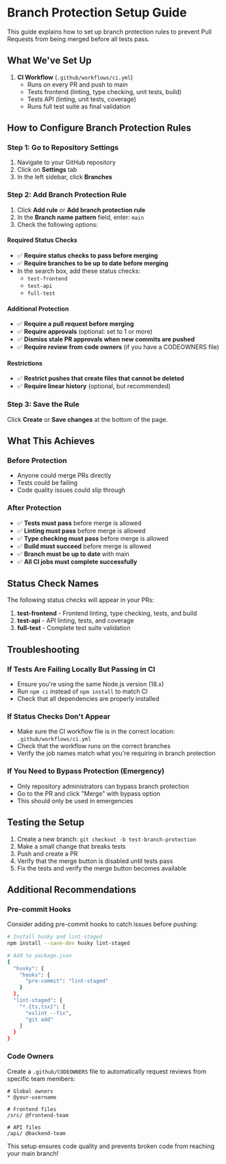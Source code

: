 # Branch Protection Setup Guide

This guide explains how to set up branch protection rules to prevent Pull Requests from being merged before all tests pass.

## What We've Set Up

1. **CI Workflow** (`.github/workflows/ci.yml`)
   - Runs on every PR and push to main
   - Tests frontend (linting, type checking, unit tests, build)
   - Tests API (linting, unit tests, coverage)
   - Runs full test suite as final validation

## How to Configure Branch Protection Rules

### Step 1: Go to Repository Settings

1. Navigate to your GitHub repository
2. Click on **Settings** tab
3. In the left sidebar, click **Branches**

### Step 2: Add Branch Protection Rule

1. Click **Add rule** or **Add branch protection rule**
2. In the **Branch name pattern** field, enter: `main`
3. Check the following options:

#### Required Status Checks
- ✅ **Require status checks to pass before merging**
- ✅ **Require branches to be up to date before merging**
- In the search box, add these status checks:
  - `test-frontend`
  - `test-api` 
  - `full-test`

#### Additional Protection
- ✅ **Require a pull request before merging**
- ✅ **Require approvals** (optional: set to 1 or more)
- ✅ **Dismiss stale PR approvals when new commits are pushed**
- ✅ **Require review from code owners** (if you have a CODEOWNERS file)

#### Restrictions
- ✅ **Restrict pushes that create files that cannot be deleted**
- ✅ **Require linear history** (optional, but recommended)

### Step 3: Save the Rule

Click **Create** or **Save changes** at the bottom of the page.

## What This Achieves

### Before Protection
- Anyone could merge PRs directly
- Tests could be failing
- Code quality issues could slip through

### After Protection
- ✅ **Tests must pass** before merge is allowed
- ✅ **Linting must pass** before merge is allowed
- ✅ **Type checking must pass** before merge is allowed
- ✅ **Build must succeed** before merge is allowed
- ✅ **Branch must be up to date** with main
- ✅ **All CI jobs must complete successfully**

## Status Check Names

The following status checks will appear in your PRs:

1. **test-frontend** - Frontend linting, type checking, tests, and build
2. **test-api** - API linting, tests, and coverage
3. **full-test** - Complete test suite validation

## Troubleshooting

### If Tests Are Failing Locally But Passing in CI
- Ensure you're using the same Node.js version (18.x)
- Run `npm ci` instead of `npm install` to match CI
- Check that all dependencies are properly installed

### If Status Checks Don't Appear
- Make sure the CI workflow file is in the correct location: `.github/workflows/ci.yml`
- Check that the workflow runs on the correct branches
- Verify the job names match what you're requiring in branch protection

### If You Need to Bypass Protection (Emergency)
- Only repository administrators can bypass branch protection
- Go to the PR and click "Merge" with bypass option
- This should only be used in emergencies

## Testing the Setup

1. Create a new branch: `git checkout -b test-branch-protection`
2. Make a small change that breaks tests
3. Push and create a PR
4. Verify that the merge button is disabled until tests pass
5. Fix the tests and verify the merge button becomes available

## Additional Recommendations

### Pre-commit Hooks
Consider adding pre-commit hooks to catch issues before pushing:

```bash
# Install husky and lint-staged
npm install --save-dev husky lint-staged

# Add to package.json
{
  "husky": {
    "hooks": {
      "pre-commit": "lint-staged"
    }
  },
  "lint-staged": {
    "*.{ts,tsx}": [
      "eslint --fix",
      "git add"
    ]
  }
}
```

### Code Owners
Create a `.github/CODEOWNERS` file to automatically request reviews from specific team members:

```
# Global owners
* @your-username

# Frontend files
/src/ @frontend-team

# API files
/api/ @backend-team
```

This setup ensures code quality and prevents broken code from reaching your main branch! 